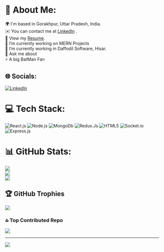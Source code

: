 # 💫 About Me:
🌍  I'm based in Gorakhpur, Uttar Pradesh, India.<br>✉️  You can contact me at [LinkedIn](https://linkedin.com/in/riteshp112) .<br>📄 View my [Resume](https://docs.google.com/document/d/1rfZ7g0LHBNRKHJWYFPTrfakB1Lgcve83NfxXPnFekzQ/edit?usp=sharing).<br>🔭 I’m currently working on MERN Projects<br>🌱 I’m currently working in Daffodil Software, Hisar.<br>💬 Ask me about<br>⚡ A big BatMan Fan


## 🌐 Socials:
[![LinkedIn](https://img.shields.io/badge/LinkedIn-%230077B5.svg?logo=linkedin&logoColor=white)](https://linkedin.com/in/riteshp112) 

# 💻 Tech Stack:
![React.js](https://img.shields.io/badge/react.js-%2300599C.svg?style=for-the-badge&logo=react&logoColor=white) ![Node.js](https://img.shields.io/badge/node.js-%2300599C.svg?style=for-the-badge&logo=node&logoColor=white) ![MongoDb](https://img.shields.io/badge/mongodb-%23323330.svg?style=for-the-badge&logo=mongodb&logoColor=%23F7DF1E) ![Redux.Js](https://img.shields.io/badge/redux.js-%231572B6.svg?style=for-the-badge&logo=redux&logoColor=white) ![HTML5](https://img.shields.io/badge/html5-%23E34F26.svg?style=for-the-badge&logo=html5&logoColor=white) ![Socket.io](https://img.shields.io/badge/Socket.io-black?style=for-the-badge&logo=socket.io&badgeColor=010101) ![Express.js](https://img.shields.io/badge/express.js-%23404d59.svg?style=for-the-badge&logo=express&logoColor=%2361DAFB) 
# 📊 GitHub Stats:
![](https://github-readme-stats.vercel.app/api?username=riteshp112&theme=dark&hide_border=false&include_all_commits=true&count_private=true)<br/>
![](https://github-readme-streak-stats.herokuapp.com/?user=riteshp112&theme=dark&hide_border=false)<br/>
![](https://github-readme-stats.vercel.app/api/top-langs/?username=riteshp112&theme=dark&hide_border=false&include_all_commits=true&count_private=true&layout=compact)

## 🏆 GitHub Trophies
![](https://github-profile-trophy.vercel.app/?username=riteshp112&theme=radical&no-frame=false&no-bg=true&margin-w=4)

### 🔝 Top Contributed Repo
![](https://github-contributor-stats.vercel.app/api?username=riteshp112&limit=5&theme=dark&combine_all_yearly_contributions=true)

---
[![](https://visitcount.itsvg.in/api?id=riteshp112&icon=0&color=0)](https://visitcount.itsvg.in)
